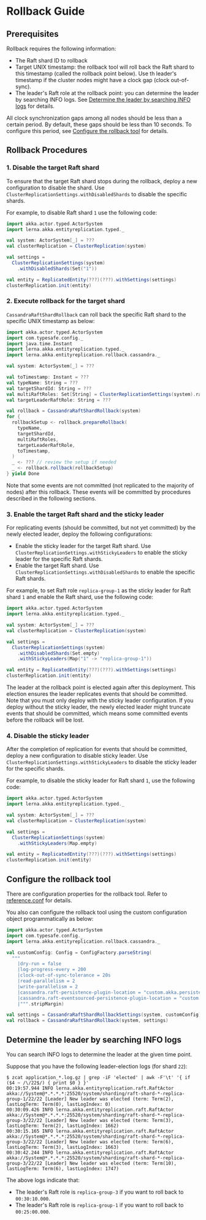# Rollback Guide

## Prerequisites

Rollback requires the following information:

* The Raft shard ID to rollback
* Target UNIX timestamp: the rollback tool will roll back the Raft shard to this timestamp (called the rollback point
  below). Use th leader's timestamp if the cluster nodes might have a clock gap (clock out-of-sync).
* The leader's Raft role at the rollback point: you can determine the leader by searching INFO logs.
  See [Determine the leader by searching INFO logs](#determine-the-leader-by-searching-info-logs) for details.

All clock synchronization gaps among all nodes should be less than a certain period. By default, these gaps should be
less than 10 seconds. To configure this period, see [Configure the rollback tool](#configure-the-rollback-tool) for
details.

## Rollback Procedures

### 1. Disable the target Raft shard

To ensure that the target Raft shard stops during the rollback, deploy a new configuration to disable the shard.
Use `ClusterReplicationSettings.withDisabledShards` to disable the specific shards.

For example, to disable Raft shard `1` use the following code:

```scala
import akka.actor.typed.ActorSystem
import lerna.akka.entityreplication.typed._

val system: ActorSystem[_] = ???
val clusterReplication = ClusterReplication(system)

val settings =
  ClusterReplicationSettings(system)
    .withDisabledShards(Set("1"))

val entity = ReplicatedEntity(???)(???).withSettings(settings)
clusterReplication.init(entity)
```

### 2. Execute rollback for the target shard

`CassandraRaftShardRollback` can roll back the specific Raft shard to the specific UNIX timestamp as below:

```scala
import akka.actor.typed.ActorSystem
import com.typesafe.config._
import java.time.Instant
import lerna.akka.entityreplication.typed._
import lerna.akka.entityreplication.rollback.cassandra._

val system: ActorSystem[_] = ???

val toTimestamp: Instant = ???
val typeName: String = ???
val targetShardId: String = ???
val multiRaftRoles: Set[String] = ClusterReplicationSettings(system).raftSettings.multiRaftRoles
val targetLeaderRaftRole: String = ???

val rollback = CassandraRaftShardRollback(system)
for {
  rollbackSetup <- rollback.prepareRollback(
    typeName,
    targetShardId,
    multiRaftRoles,
    targetLeaderRaftRole,
    toTimestamp,
  )
  _ <- ??? // review the setup if needed
  _ <- rollback.rollback(rollbackSetup)
} yield Done
```

Note that some events are not committed (not replicated to the majority of nodes) after this rollback. These events will
be committed by procedures described in the following sections.

### 3. Enable the target Raft shard and the sticky leader

For replicating events (should be committed, but not yet committed) by the newly elected leader, deploy the following
configurations:

* Enable the sticky leader for the target Raft shard. Use `ClusterReplicationSettings.withStickyLeaders` to enable the
  sticky leader for the specific Raft shards.
* Enable the target Raft shard. Use `ClusterReplicationSettings.withDisabledShards` to enable the specific Raft shards.

For example, to set Raft role `replica-group-1` as the sticky leader for Raft shard `1` and enable the Raft shard, use
the following code:

```scala
import akka.actor.typed.ActorSystem
import lerna.akka.entityreplication.typed._

val system: ActorSystem[_] = ???
val clusterReplication = ClusterReplication(system)

val settings =
  ClusterReplicationSettings(system)
    .withDisabledShards(Set.empty)
    .withStickyLeaders(Map("1" -> "replica-group-1"))

val entity = ReplicatedEntity(???)(???).withSettings(settings)
clusterReplication.init(entity)
```

The leader at the rollback point is elected again after this deployment. This election ensures the leader replicates
events that should be committed. Note that you must only deploy with the sticky leader configuration. If you deploy
without the sticky leader, the newly elected leader might truncate events that should be committed, which means some
committed events before the rollback will be lost.

### 4. Disable the sticky leader

After the completion of replication for events that should be committed, deploy a new configuration to disable sticky
leader. Use `ClusterReplicationSettings.withStickyLeaders` to disable the sticky leader for the specific shards.

For example, to disable the sticky leader for Raft shard `1`, use the following code:

```scala
import akka.actor.typed.ActorSystem
import lerna.akka.entityreplication.typed._

val system: ActorSystem[_] = ???
val clusterReplication = ClusterReplication(system)

val settings =
  ClusterReplicationSettings(system)
    .withStickyLeaders(Map.empty)

val entity = ReplicatedEntity(???)(???).withSettings(settings)
clusterReplication.init(entity)
```

## Configure the rollback tool

There are configuration properties for the rollback tool. Refer
to [reference.conf](../rollback-cassandra/src/main/resources/reference.conf) for details.

You also can configure the rollback tool using the custom configuration object programmatically as below:

```scala
import akka.actor.typed.ActorSystem
import com.typesafe.config._
import lerna.akka.entityreplication.rollback.cassandra._

val customConfig: Config = ConfigFactory.parseString(
  """
    |dry-run = false
    |log-progress-every = 200
    |clock-out-of-sync-tolerance = 20s
    |read-parallelism = 2
    |write-parallelism = 2
    |cassandra.raft-persistence-plugin-location = "custom.akka.persistence.cassandra.plugin"
    |cassandra.raft-eventsourced-persistence-plugin-location = "custom.akka.persistence.cassandra.plugin"
    |""".stripMargin)

val settings = CassandraRaftShardRollbackSettings(system, customConfig)
val rollback = CassandraRaftShardRollback(system, settings)
```

## Determine the leader by searching INFO logs

You can search INFO logs to determine the leader at the given time point.

Suppose that you have the following leader-election logs (for shard `22`):

```
$ zcat application_*.log.gz | grep -iF 'elected' | awk -F'\t' '{ if ($4 ~ /\/22$/) { print $0 } }'
00:19:57.944 INFO lerna.akka.entityreplication.raft.RaftActor akka://System@*.*.*.*:25520/system/sharding/raft-shard-*-replica-group-1/22/22 [Leader] New leader was elected (term: Term(2), lastLogTerm: Term(0), lastLogIndex: 0) 
00:30:09.426 INFO lerna.akka.entityreplication.raft.RaftActor akka://System@*.*.*.*:25520/system/sharding/raft-shard-*-replica-group-3/22/22 [Leader] New leader was elected (term: Term(3), lastLogTerm: Term(2), lastLogIndex: 1662)
00:30:15.165 INFO lerna.akka.entityreplication.raft.RaftActor akka://System@*.*.*.*:25520/system/sharding/raft-shard-*-replica-group-3/22/22 [Leader] New leader was elected (term: Term(6), lastLogTerm: Term(3), lastLogIndex: 1663)
00:30:42.244 INFO lerna.akka.entityreplication.raft.RaftActor akka://System@*.*.*.*:25520/system/sharding/raft-shard-*-replica-group-3/22/22 [Leader] New leader was elected (term: Term(10), lastLogTerm: Term(6), lastLogIndex: 1747)
```

The above logs indicate that:

* The leader's Raft role is `replica-group-3` if you want to roll back to `00:30:10.000`.
* The leader's Raft role is `replica-group-1` if you want to roll back to `00:25:00.000`.
